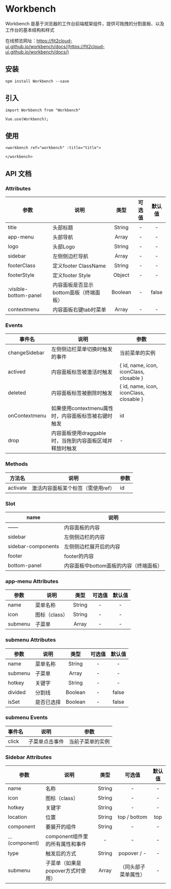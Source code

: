 # Workbench

Workbench 是基于浏览器的工作台前端框架组件，提供可拖拽的分割面板、以及工作台的基本结构和样式

在线预览网址：https://fit2cloud-ui.github.io/workbench/docs/(https://fit2cloud-ui.github.io/workbench/docs/)

## 安装
```
npm install Workbench --save
```

## 引入
```
import Workbench from "Workbench"

Vue.use(Workbench);
```
## 使用
```
<workbench ref="workbench" :title="title">

</workbench>
```

## API 文档

### Attributes
 参数 |  说明  |  类型  |  可选值  |  默认值  |
 --- | ------| :-----: | :----: | :------: 
 title       | 头部标题 | String | - | - 
 app-menu    | 头部导航 | Array | - | -
 logo  | 头部Logo | String | - | -
 sidebar | 左侧侧边栏导航 | Array | - | - 
 footerClass | 定义footer ClassName | String | - | -
 footerStyle | 定义footer Style | Object | - | -
 :visible-bottom-panel | 内容面板是否显示bottom面板（终端面板） | Boolean | - | false
 contextmenu | 内容面板右键tab时菜单 | Array | - | -

### Events
  事件名 |  说明 |  参数	
 --------- | ---------- | -------- | 
 changeSidebar  | 左侧侧边栏菜单切换时触发的事件 | 当前菜单的实例 
 actived  | 内容面板标签被激活时触发 | { id, name, icon, iconClass, closable }
 deleted  | 内容面板标签被删除时触发 | { id, name, icon, iconClass, closable }
 onContextmenu | 如果使用contextmenu属性时，内容面板标签被右键时触发 | id
 drop  | 内容面板使用draggable时，当拖到内容面板区域并释放时触发 | -

### Methods
  方法名    |    说明   |  参数  
 --------- | ---------- | -------- 
 activate   | 激活内容面板某个标签（需使用ref） | id  

### Slot
  name    |    说明    
 --------- | ---------- 
  —— | 内容面板的内容 
 sidebar | 左侧侧边栏的内容 
 sidebar-components | 左侧侧边栏展开后的内容 
 footer | footer的内容 
 bottom-panel | 内容面板中bottom面板的内容（终端面板）

### app-menu Attributes
   参数  |    说明   |   类型 | 可选值 | 默认值
 ----- | -------- | :------: | :-----: | :-----: 
 name  | 菜单名称 | String | - | - 
 icon  | 图标（class）| String | - | - 
 submenu  | 子菜单 | Array | - | - 

### submenu Attributes
  参数 |  说明  |   类型   |  可选值  |  默认值  
  -----  | ------ | :------: | :------: | :-------:
 name    | 菜单名称 | String | - | - 
 submenu   | 子菜单 | Array | - | - 
 hotkey    | 关键字 | String | - | - 
 divided   | 分割线 | Boolean | - | false 
 isSet   | 是否已选择 | Boolean | - | false 

### submenu Events
  事件名 |   说明   |  参数  
  --------- | ---------- | -------- 
  click   | 子菜单点击事件 | 当前子菜单的实例 

### Sidebar Attributes
  参数  |   说明   |   类型   | 可选值 |  默认值  
 ----- | -------- | :------: | :-------: | :------: 
 name     | 名称 | String | - | - 
 icon      | 图标（class） | String | - | - 
 hotkey    | 关键字 | String | - | - 
 location    | 位置 | String | top / bottom | top  
 component    | 要展开的组件 | String | - | - 
 ...(component) | component组件里的所有属性和事件 | - | - | - 
 type   | 触发后的方式 | String | popover / - | - 
 submenu   | 子菜单（如果是popover方式时使用） | Array | （同头部子菜单属性） | - 